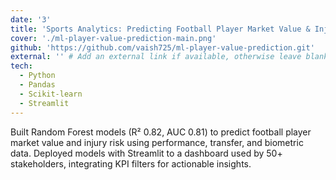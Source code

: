 ```yaml
---
date: '3'
title: 'Sports Analytics: Predicting Football Player Market Value & Injury Risk Probability'
cover: './ml-player-value-prediction-main.png'
github: 'https://github.com/vaish725/ml-player-value-prediction.git'
external: '' # Add an external link if available, otherwise leave blank
tech:
  - Python
  - Pandas
  - Scikit-learn
  - Streamlit
---
```


Built Random Forest models (R² 0.82, AUC 0.81) to predict football player market value and injury risk using performance, transfer, and biometric data. Deployed models with Streamlit to a dashboard used by 50+ stakeholders, integrating KPI filters for actionable insights.
